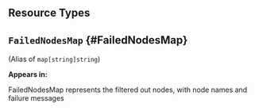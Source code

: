 

## Resource Types 


  
    

## `FailedNodesMap`     {#FailedNodesMap}
    
(Alias of `map[string]string`)

**Appears in:**



<p>FailedNodesMap represents the filtered out nodes, with node names and failure messages</p>



